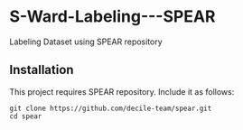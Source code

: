 # S-Ward-Labeling---SPEAR
Labeling Dataset using SPEAR repository

## Installation

This project requires SPEAR repository. Include it as follows:

```git clone https://github.com/decile-team/spear.git```  
```cd spear```    
